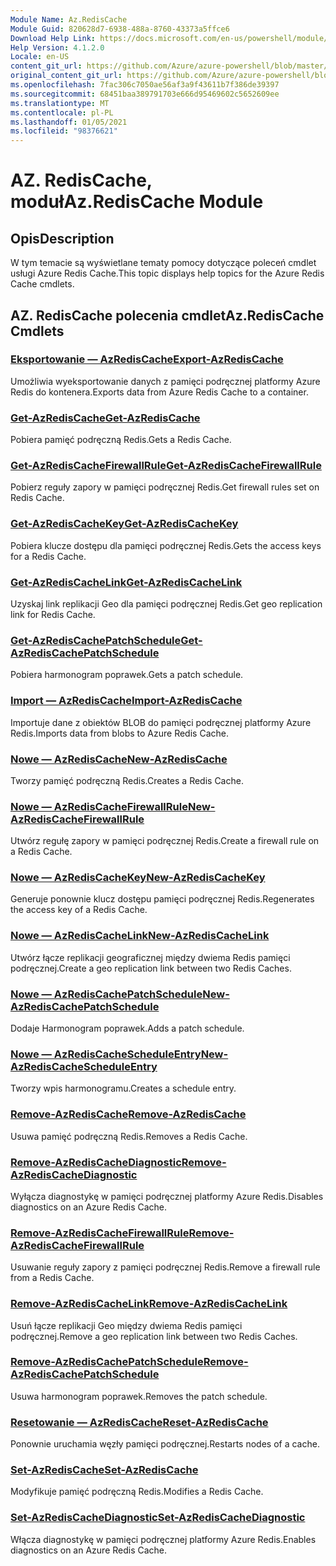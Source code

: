 ```yaml
---
Module Name: Az.RedisCache
Module Guid: 820628d7-6938-488a-8760-43373a5ffce6
Download Help Link: https://docs.microsoft.com/en-us/powershell/module/az.rediscache
Help Version: 4.1.2.0
Locale: en-US
content_git_url: https://github.com/Azure/azure-powershell/blob/master/src/RedisCache/RedisCache/help/Az.RedisCache.md
original_content_git_url: https://github.com/Azure/azure-powershell/blob/master/src/RedisCache/RedisCache/help/Az.RedisCache.md
ms.openlocfilehash: 7fac306c7050ae56af3a9f43611b7f386de39397
ms.sourcegitcommit: 68451baa389791703e666d95469602c5652609ee
ms.translationtype: MT
ms.contentlocale: pl-PL
ms.lasthandoff: 01/05/2021
ms.locfileid: "98376621"
---
```

# <span data-ttu-id="60cf4-101">AZ. RedisCache, moduł</span><span class="sxs-lookup"><span data-stu-id="60cf4-101">Az.RedisCache Module</span></span>
## <span data-ttu-id="60cf4-102">Opis</span><span class="sxs-lookup"><span data-stu-id="60cf4-102">Description</span></span>
<span data-ttu-id="60cf4-103">W tym temacie są wyświetlane tematy pomocy dotyczące poleceń cmdlet usługi Azure Redis Cache.</span><span class="sxs-lookup"><span data-stu-id="60cf4-103">This topic displays help topics for the Azure Redis Cache cmdlets.</span></span>

## <span data-ttu-id="60cf4-104">AZ. RedisCache polecenia cmdlet</span><span class="sxs-lookup"><span data-stu-id="60cf4-104">Az.RedisCache Cmdlets</span></span>
### [<span data-ttu-id="60cf4-105">Eksportowanie — AzRedisCache</span><span class="sxs-lookup"><span data-stu-id="60cf4-105">Export-AzRedisCache</span></span>](Export-AzRedisCache.md)
<span data-ttu-id="60cf4-106">Umożliwia wyeksportowanie danych z pamięci podręcznej platformy Azure Redis do kontenera.</span><span class="sxs-lookup"><span data-stu-id="60cf4-106">Exports data from Azure Redis Cache to a container.</span></span>

### [<span data-ttu-id="60cf4-107">Get-AzRedisCache</span><span class="sxs-lookup"><span data-stu-id="60cf4-107">Get-AzRedisCache</span></span>](Get-AzRedisCache.md)
<span data-ttu-id="60cf4-108">Pobiera pamięć podręczną Redis.</span><span class="sxs-lookup"><span data-stu-id="60cf4-108">Gets a Redis Cache.</span></span>

### [<span data-ttu-id="60cf4-109">Get-AzRedisCacheFirewallRule</span><span class="sxs-lookup"><span data-stu-id="60cf4-109">Get-AzRedisCacheFirewallRule</span></span>](Get-AzRedisCacheFirewallRule.md)
<span data-ttu-id="60cf4-110">Pobierz reguły zapory w pamięci podręcznej Redis.</span><span class="sxs-lookup"><span data-stu-id="60cf4-110">Get firewall rules set on Redis Cache.</span></span>

### [<span data-ttu-id="60cf4-111">Get-AzRedisCacheKey</span><span class="sxs-lookup"><span data-stu-id="60cf4-111">Get-AzRedisCacheKey</span></span>](Get-AzRedisCacheKey.md)
<span data-ttu-id="60cf4-112">Pobiera klucze dostępu dla pamięci podręcznej Redis.</span><span class="sxs-lookup"><span data-stu-id="60cf4-112">Gets the access keys for a Redis Cache.</span></span>

### [<span data-ttu-id="60cf4-113">Get-AzRedisCacheLink</span><span class="sxs-lookup"><span data-stu-id="60cf4-113">Get-AzRedisCacheLink</span></span>](Get-AzRedisCacheLink.md)
<span data-ttu-id="60cf4-114">Uzyskaj link replikacji Geo dla pamięci podręcznej Redis.</span><span class="sxs-lookup"><span data-stu-id="60cf4-114">Get geo replication link for Redis Cache.</span></span>

### [<span data-ttu-id="60cf4-115">Get-AzRedisCachePatchSchedule</span><span class="sxs-lookup"><span data-stu-id="60cf4-115">Get-AzRedisCachePatchSchedule</span></span>](Get-AzRedisCachePatchSchedule.md)
<span data-ttu-id="60cf4-116">Pobiera harmonogram poprawek.</span><span class="sxs-lookup"><span data-stu-id="60cf4-116">Gets a patch schedule.</span></span>

### [<span data-ttu-id="60cf4-117">Import — AzRedisCache</span><span class="sxs-lookup"><span data-stu-id="60cf4-117">Import-AzRedisCache</span></span>](Import-AzRedisCache.md)
<span data-ttu-id="60cf4-118">Importuje dane z obiektów BLOB do pamięci podręcznej platformy Azure Redis.</span><span class="sxs-lookup"><span data-stu-id="60cf4-118">Imports data from blobs to Azure Redis Cache.</span></span>

### [<span data-ttu-id="60cf4-119">Nowe — AzRedisCache</span><span class="sxs-lookup"><span data-stu-id="60cf4-119">New-AzRedisCache</span></span>](New-AzRedisCache.md)
<span data-ttu-id="60cf4-120">Tworzy pamięć podręczną Redis.</span><span class="sxs-lookup"><span data-stu-id="60cf4-120">Creates a Redis Cache.</span></span>

### [<span data-ttu-id="60cf4-121">Nowe — AzRedisCacheFirewallRule</span><span class="sxs-lookup"><span data-stu-id="60cf4-121">New-AzRedisCacheFirewallRule</span></span>](New-AzRedisCacheFirewallRule.md)
<span data-ttu-id="60cf4-122">Utwórz regułę zapory w pamięci podręcznej Redis.</span><span class="sxs-lookup"><span data-stu-id="60cf4-122">Create a firewall rule on a Redis Cache.</span></span>

### [<span data-ttu-id="60cf4-123">Nowe — AzRedisCacheKey</span><span class="sxs-lookup"><span data-stu-id="60cf4-123">New-AzRedisCacheKey</span></span>](New-AzRedisCacheKey.md)
<span data-ttu-id="60cf4-124">Generuje ponownie klucz dostępu pamięci podręcznej Redis.</span><span class="sxs-lookup"><span data-stu-id="60cf4-124">Regenerates the access key of a Redis Cache.</span></span>

### [<span data-ttu-id="60cf4-125">Nowe — AzRedisCacheLink</span><span class="sxs-lookup"><span data-stu-id="60cf4-125">New-AzRedisCacheLink</span></span>](New-AzRedisCacheLink.md)
<span data-ttu-id="60cf4-126">Utwórz łącze replikacji geograficznej między dwiema Redis pamięci podręcznej.</span><span class="sxs-lookup"><span data-stu-id="60cf4-126">Create a geo replication link between two Redis Caches.</span></span>

### [<span data-ttu-id="60cf4-127">Nowe — AzRedisCachePatchSchedule</span><span class="sxs-lookup"><span data-stu-id="60cf4-127">New-AzRedisCachePatchSchedule</span></span>](New-AzRedisCachePatchSchedule.md)
<span data-ttu-id="60cf4-128">Dodaje Harmonogram poprawek.</span><span class="sxs-lookup"><span data-stu-id="60cf4-128">Adds a patch schedule.</span></span>

### [<span data-ttu-id="60cf4-129">Nowe — AzRedisCacheScheduleEntry</span><span class="sxs-lookup"><span data-stu-id="60cf4-129">New-AzRedisCacheScheduleEntry</span></span>](New-AzRedisCacheScheduleEntry.md)
<span data-ttu-id="60cf4-130">Tworzy wpis harmonogramu.</span><span class="sxs-lookup"><span data-stu-id="60cf4-130">Creates a schedule entry.</span></span>

### [<span data-ttu-id="60cf4-131">Remove-AzRedisCache</span><span class="sxs-lookup"><span data-stu-id="60cf4-131">Remove-AzRedisCache</span></span>](Remove-AzRedisCache.md)
<span data-ttu-id="60cf4-132">Usuwa pamięć podręczną Redis.</span><span class="sxs-lookup"><span data-stu-id="60cf4-132">Removes a Redis Cache.</span></span>

### [<span data-ttu-id="60cf4-133">Remove-AzRedisCacheDiagnostic</span><span class="sxs-lookup"><span data-stu-id="60cf4-133">Remove-AzRedisCacheDiagnostic</span></span>](Remove-AzRedisCacheDiagnostic.md)
<span data-ttu-id="60cf4-134">Wyłącza diagnostykę w pamięci podręcznej platformy Azure Redis.</span><span class="sxs-lookup"><span data-stu-id="60cf4-134">Disables diagnostics on an Azure Redis Cache.</span></span>

### [<span data-ttu-id="60cf4-135">Remove-AzRedisCacheFirewallRule</span><span class="sxs-lookup"><span data-stu-id="60cf4-135">Remove-AzRedisCacheFirewallRule</span></span>](Remove-AzRedisCacheFirewallRule.md)
<span data-ttu-id="60cf4-136">Usuwanie reguły zapory z pamięci podręcznej Redis.</span><span class="sxs-lookup"><span data-stu-id="60cf4-136">Remove a firewall rule from a Redis Cache.</span></span>

### [<span data-ttu-id="60cf4-137">Remove-AzRedisCacheLink</span><span class="sxs-lookup"><span data-stu-id="60cf4-137">Remove-AzRedisCacheLink</span></span>](Remove-AzRedisCacheLink.md)
<span data-ttu-id="60cf4-138">Usuń łącze replikacji Geo między dwiema Redis pamięci podręcznej.</span><span class="sxs-lookup"><span data-stu-id="60cf4-138">Remove a geo replication link between two Redis Caches.</span></span>

### [<span data-ttu-id="60cf4-139">Remove-AzRedisCachePatchSchedule</span><span class="sxs-lookup"><span data-stu-id="60cf4-139">Remove-AzRedisCachePatchSchedule</span></span>](Remove-AzRedisCachePatchSchedule.md)
<span data-ttu-id="60cf4-140">Usuwa harmonogram poprawek.</span><span class="sxs-lookup"><span data-stu-id="60cf4-140">Removes the patch schedule.</span></span>

### [<span data-ttu-id="60cf4-141">Resetowanie — AzRedisCache</span><span class="sxs-lookup"><span data-stu-id="60cf4-141">Reset-AzRedisCache</span></span>](Reset-AzRedisCache.md)
<span data-ttu-id="60cf4-142">Ponownie uruchamia węzły pamięci podręcznej.</span><span class="sxs-lookup"><span data-stu-id="60cf4-142">Restarts nodes of a cache.</span></span>

### [<span data-ttu-id="60cf4-143">Set-AzRedisCache</span><span class="sxs-lookup"><span data-stu-id="60cf4-143">Set-AzRedisCache</span></span>](Set-AzRedisCache.md)
<span data-ttu-id="60cf4-144">Modyfikuje pamięć podręczną Redis.</span><span class="sxs-lookup"><span data-stu-id="60cf4-144">Modifies a Redis Cache.</span></span>

### [<span data-ttu-id="60cf4-145">Set-AzRedisCacheDiagnostic</span><span class="sxs-lookup"><span data-stu-id="60cf4-145">Set-AzRedisCacheDiagnostic</span></span>](Set-AzRedisCacheDiagnostic.md)
<span data-ttu-id="60cf4-146">Włącza diagnostykę w pamięci podręcznej platformy Azure Redis.</span><span class="sxs-lookup"><span data-stu-id="60cf4-146">Enables diagnostics on an Azure Redis Cache.</span></span>

